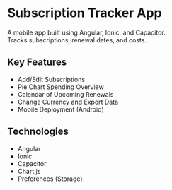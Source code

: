 # Subscription Tracker App

A mobile app built using Angular, Ionic, and Capacitor.  
Tracks subscriptions, renewal dates, and costs.

## Key Features
- Add/Edit Subscriptions
- Pie Chart Spending Overview
- Calendar of Upcoming Renewals
- Change Currency and Export Data
- Mobile Deployment (Android)

## Technologies
- Angular
- Ionic
- Capacitor
- Chart.js
- Preferences (Storage)
